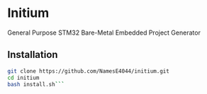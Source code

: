# Initium
General Purpose STM32 Bare-Metal Embedded Project Generator

## Installation
```bash
git clone https://github.com/NamesE4044/initium.git
cd initium
bash install.sh```
